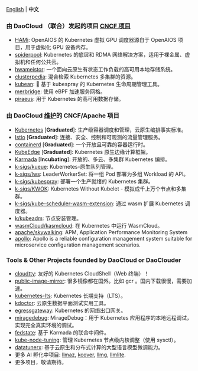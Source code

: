 [English](https://github.com/DaoCloud/.github/blob/main/profile/README.md) | **中文**

### 由 DaoCloud （联合）发起的项目 [CNCF 项目](https://www.cncf.io/sandbox-projects/) 
- [HAMi](https://github.com/Project-HAMi/HAMi): OpenAIOS 的 Kubernetes 虚拟 GPU 调度器源自于 OpenAIOS 项目，用于虚拟化 GPU 设备内存。
- [spiderpool](https://github.com/spidernet-io/spiderpool): Kubernetes 的底层和 RDMA 网络解决方案，适用于裸金属、虚拟机和任何公共云。
- [hwameistor](https://github.com/hwameistor/hwameistor): 一个面向云原生有状态工作负载的高可用本地存储系统。
- [clusterpedia](https://github.com/clusterpedia-io/clusterpedia): 混合检索 Kubernetes 多集群的资源。
- [kubean](https://github.com/kubean-io/kubean): :seedling: 基于 kubespray 的 Kubernetes 生命周期管理工具。
- [merbridge](https://github.com/merbridge/merbridge): 使用 eBPF 加速服务网格。
- [piraeus](https://github.com/piraeusdatastore/piraeus): 用于 Kubernetes 的高可用数据存储。

### 由 DaoCloud [维护](https://github.com/cncf/foundation/blob/main/project-maintainers.csv)的 CNCF/Apache 项目

- [Kubernetes](https://github.com/kubernetes/kubernetes) [**Graduated**]: 生产级容器调度和管理，云原生编排事实标准。
- [Istio](https://github.com/istio/istio) [**Graduated**]: 连接、安全、控制和可观测的流量管理服务。
- [containerd](https://github.com/containerd/containerd) [**Graduated**]: 一个开放且可靠的容器运行时。
- [KubeEdge](https://github.com/kubeedge/kubeedge) [**Graduated**]: Kubernetes 原生边缘计算框架。
- [Karmada](https://github.com/karmada-io/karmada) [**Incubating**]: 开放的、多云、多集群 Kubernetes 编排。
- [k-sigs/kueue](https://github.com/kubernetes-sigs/kueue): Kubernetes-原生队列管理。
- [k-sigs/lws](https://github.com/kubernetes-sigs/lws): LeaderWorkerSet: 将一组 Pod 部署为多组 Workload 的 API。
- [k-sigs/kubespray](https://github.com/kubernetes-sigs/kubespray): 部署一个生产就绪的 Kubernetes 集群。
- [k-sigs/KWOK](https://github.com/kubernetes-sigs/kwok): Kubernetes Without Kubelet - 模拟成千上万个节点和多集群。
- [k-sigs/kube-scheduler-wasm-extension](https://github.com/kubernetes-sigs/kube-scheduler-wasm-extension): 通过 wasm 扩展 Kubernetes 调度器。
- [k/kubeadm](https://github.com/kubernetes/kubeadm/): 节点安装管理。
- [wasmCloud/kasmcloud](https://github.com/wasmCloud/kasmcloud): 在 Kubernetes 中运行 WasmCloud。
- [apache/skywalking](https://github.com/apache/skywalking): APM, Application Performance Monitoring System
- [apollo](https://github.com/apolloconfig/apollo): Apollo is a reliable configuration management system suitable for microservice configuration management scenarios.

### Tools & Other Projects founded by DaoCloud or DaoClouder
- [cloudtty](https://github.com/cloudtty/cloudtty): 友好的 Kubernetes CloudShell（Web 终端）！
- [public-image-mirror](https://github.com/DaoCloud/public-image-mirror): 很多镜像都在国外。比如 gcr 。国内下载很慢，需要加速。
- [kubernetes-lts](https://github.com/klts-io/kubernetes-lts): Kubernetes 长期支持（LTS）。
- [kdoctor](https://github.com/kdoctor-io/kdoctor): 云原生数据平面测试实用工具。
- [egressgateway](https://github.com/spidernet-io/egressgateway): Kubernetes 的网络出口网关。
- [miragedebug](https://github.com/miragedebug/miragedebug): MirageDebug：用于 Kubernetes 应用程序的本地远程调试，实现完全真实环境的调试。
- [fedstate](https://github.com/fedstate/fedstate): 基于 Karmada 的联合中间件。
- [kube-node-tuning](https://github.com/kubean-io/kube-node-tuning): 管理 Kubernetes 节点级内核调整（使用 sysctl）。
- [datatunerx](https://github.com/DataTunerX/datatunerx): 基于云原生和分布式计算的大型语言模型微调能力。
- 更多 AI 孵化中项目: [llmaz](https://github.com/InftyAI/llmaz), [kcover](https://github.com/BaizeAI/kcover), [llmg](https://github.com/lingticio/llmg), [llmlite](https://github.com/InftyAI/llmlite).
- 更多项目，敬请期待。
